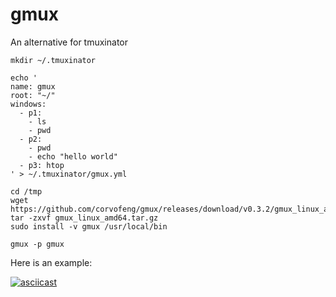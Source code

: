 # gmux


An alternative for tmuxinator



```
mkdir ~/.tmuxinator

echo '
name: gmux
root: "~/"
windows:
  - p1:
    - ls
    - pwd
  - p2:
    - pwd
    - echo "hello world"
  - p3: htop
' > ~/.tmuxinator/gmux.yml

cd /tmp
wget https://github.com/corvofeng/gmux/releases/download/v0.3.2/gmux_linux_amd64.tar.gz
tar -zxvf gmux_linux_amd64.tar.gz
sudo install -v gmux /usr/local/bin

gmux -p gmux
```

Here is an example:

[![asciicast](https://asciinema.org/a/lVIIOwzWwFAL611IwUeZpohoy.svg)](https://asciinema.org/a/lVIIOwzWwFAL611IwUeZpohoy)




